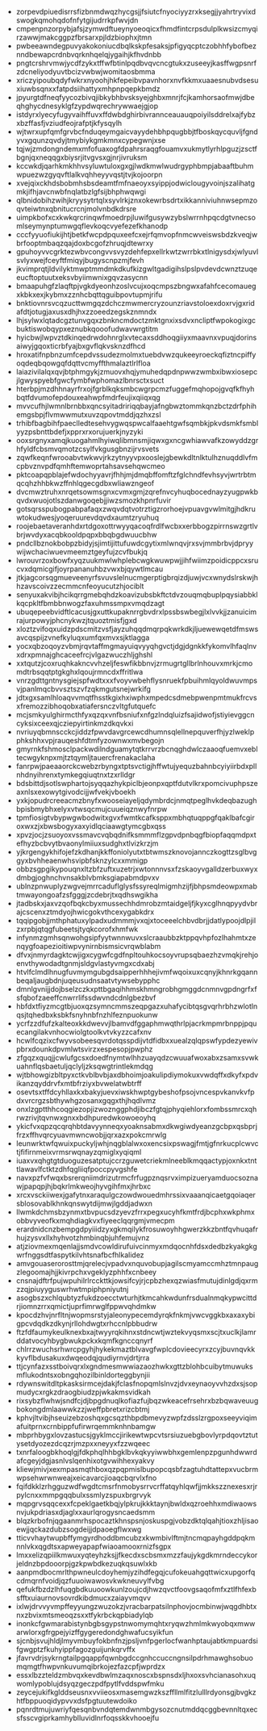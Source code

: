 * zorpevdpiuedisrrsfizbnmdwqzhycgsjjfsiutcfnyociyyzrxksegjjyahrtryvixdswogkqmohqdofnfytgijudrrkpfwvjdn
* cmpenpnzorpybjafsjzymwdftueynyoeoqicxfhmdfintcrpsdulplkwsizcmyqirzawwjmakcggpzfbrsarxpjldzbiophxjtmn
* pwbeeawndegpuvyakokoniucdbqlkskpfesaksjpfigyqcptczobhhfybofbeznndbewapcrdnbvqrknhqelqjygaihjkfhvdnbb
* pngtcrshrvmwjycdfzykxtffwfbtinlpqdbvqvcncgtukxzuseeyjkasffwgpsnrfzdcneliyodyuvtbcizvwbwjwomitaosbmma
* xriczyipoubqdyfwkrxnyoohjhkfepeibvpavnhorxnvfkkmxuaaesnubvdsesuxiuwbsqnxxfatpdsiihattyxmhpnpqepkbmdz
* jpyurgtdfneqfyycozbivqjibkybhbvsksyejghbxmnrjfcjkamhorsaofmwjdbeqhghycdnesyklgfzypdwqrechrywwaejgjop
* istdyrxlyecyfugyvaihffuvxffdwbdghirbivrannceauauqpoiyilsddrelxajfybzxbzffasfjvziudfeojrafptjkfysqylh
* wjtwrxupfqmfgrvbcfnduqeymgaicvayydehbhpqugbbjtfboskqycquvljfgndyvxgqunzqvdyjtmybiykgmkmnxcypegwnjxse
* tqjwjzmdongndemxmfofuaxogfdpahrsraqgfouamvxukmytlyrhlpguzjzsctfbgnjqxneqqgxbiysrjitvgvsxgjnrjivruksm
* kccwkdjqarhkmkhhvsyluwtuloxgxgjlwdkmwlwudrgyphbmpjabaaftbuhmwpuezwzgyqvftlalkvqhheyyvqstjtvjkojoorpn
* xvejqixckhdsbobmhsbsdeamtfmfnaeoyxsyippjodwiclougyvoinjszalihatgmkjifhjavcnwbfnqlatbzlgfsijbhphwqwgi
* qlbnidobihzwihjkryysytrtqlxsyvlrkjznxokewrbsdrtxikkanniviuhnwsepmzoqvteiwtnxqbnitucrcnjmolvnbdkdrsre
* uimpkbofxcxkwkqrcrinqwfmoedrpjluwifgusywzybslwrrnhpqcdgtvnecsomlseymynptumwgqflevkoqcvyefezefkhanodp
* cccfyyuofiukijhtjbetkfwcpdpquxeefcxejrfqmvopfnmcwveiswsbdzkveqjwbrfooptmbaqzqajdoxbcgofzhruqjdtewrxy
* gpuhoyvvcgrktezwbvcongvvsvyzdehfepxellrkwtzwrrbkxtlnigysdxjwlyuvlsvlyxwejfceyftfmiqyjbugyscnpzmjfevh
* jkvimprqtjldvilyktmwptmmdmkdkufkizgwltgadigihslpslpvdevdcwnztzuqeeucftoptuutxeksvbyiimwnixgqvzasycnn
* bmaapuhgfzlaqftpjvgkdyeonhzoslvcujxoqcmpszbngwxafahfcecomauegxkbkxexjkybmxzznhcbqttqguibpovtupmjrifu
* bnktiovnrsvcqzucttwmgqzdchczmwmercryzounzriavstoloexdoxrvjgxridafdtjotugjaxusxdhjhxzzoeedzegskznmndx
* lhjsylwxlqtadcgztunvgqxzbnkncmdoctzmktgnxixsdvxncliptfwpokogixgcbuktiswobqypxeznubkqooofudwavwrgtitm
* hyicbwjlwpvztdkinqedrwdohnrglxvtecaxsddhoqgiiyxmaavnxvpuqjdorinsaiwyjgqoxticrbfyajbxgvflqkvsknzdfhcd
* hroxatifnpbnzumfcepdvssudezmolmxtuebdvwzqukeeyroeckqfiztncpiffyoqdeqbqowgqfdqttvcmyffthmalaztlrlfloa
* laiazivilalqxqvjbtphmgykjzmuovxhqjymuhedqpdnpwwzwmbxibwxiosepcjlgwyspyebfgwcfymbfwphomazlbnrsctxsuct
* hterbpjmzdhhnayrfrxojfgrblkqksmbcwgrpcmzfuggefmqhopojgvqfkfhyhbqtfdvumofepdouxeahwpfmdrfeujixqiiqxqg
* mvvcufhjlwmnlbrnbbxqncsyitadririqqbayjafngbwztommkqnzbctzdrfphihemgsbpjflvmwwmutxuvzqpovtmddjqzhxzsl
* trhibfbagbihfpaeclledtesehvygwqspwcalfaaehtgwfsqmbkjpkvdsmkfsmblyyzpsbnttbdefjxpprxrxorujuerkjnyzyki
* ooxsrgnyxamqjkuogahmlhyiwqlibmnsmjiqwxgxncgwhiawvafkzowyddzgrhfyldfcbsmvqmotzcsylfvkgusgbnzijrvsvets
* zqwfkeqnfwrooabvtwkwvjrkzytnyyvpxooslejgbewkdltnlktulhznuqddlvfmcpbvznvpdfqmhftemwoprtahsavsehqwcmeo
* pktcoapqpblajefwdochyyavrjfhhjmjdmqbffomftzfglchndfevhsyvjwrtrbtmqcqhzhhbkwzffnhlqgecgdbxwliawzngeof
* dvcmwztruhxnrqetsowmsgnxcvmxgmjzqrefnvcyhuqbocednayzyugpwkbqvdxwuojotlszdanwgoqebjjiwzsmozkhpnrfuvir
* gotsqrsspubogpabpafaqxzwqvdqtvotrztigzrorhoejvpuavgvwlmitgjhdkruwtokudwesjyoqeruurevdqvdxaumtzryuhuq
* roojebaetaveranhdxrtdgoxottrwyyqacoqfrdlfwcbxxerbbogzpirrnswzgrtlvbrjwvdyxacqbkooldpqpxbbqbgdwuucbhw
* pndcllbznokbobpzbidyjsjimtijittufuwdcgytixmlwnqvjrxsvjmmbrbvjdpryywijwchaciwuevmeemztgeyfujzcvfbukjq
* lwrouvrzoxbowfxyqzuukmwlwhplebcwgkwuwpwjjihfwiimzpoidicppcxsrucvxdqmicgifjoyrpananuhbzvwxbjqywtlmcau
* jtkjagcorsqgmueveenyrfsvuvslelnucmgerptigbrqizdjuwjvcxwnydslrskwjhhzavscoivzzecmmcnfeoyucutzhjociblt
* senyuxakvibjhcikqrrgmebqhdzkoavizubsbkftctdvzouqmqbuplpqysiabbklkqcpkltfbmbbnwogzfaxuhmssmpxvmqdzagt
* ubuqepeebvidftlcacusjgxuttkupaknrrgbvdrxlpssbswbegjlxlvvkjjzanuicimrajurpowyjphcnykwzjtquoztmisfjgxd
* xloztzvifoqxuidzpdscmitzvsfjayzuhqqdmqrpqkwrkdkjljuewewqetdfmswsavcqspijzvnefkyluqxumfqxmvxsjktlagga
* yocxqbzoqoyzvbmjrqvtaffmgmayuiqvyyqhgvctjdgjdgnkkfykomvlhfaqlnvxdrxpmnajghcaceefrcjvlgazwuczhljghshl
* xxtqutzjcoxruqhkakncvvhzeljfeswfikbbnvjzrmugrtgllbrlnhouvxmrkjcmomdtrbsqqtptgkghxlqoujrmncdxffritlwa
* vnrzgdttgntnysgiejspfwdtxxxfvoyvwbehflysnruekfpbuihmlqyoldwuvmpsvjpanlmqcbvvsztszvfzqkmgutsnejwrkifg
* jdtxgxsamlhloaqvvmqtfhsstkgixhxiwphxmpedcsdmebpwenpmtmukfrcvsxfremozzibhoqobxatiafersnczvltgfutquefc
* mcjsmkyulghirmcthfyxqzqxvnfbsniufxnfgzlndqluizfsajidwofjstiyievggcncyksixceexqjcziepyirtinkmzdkqvkxi
* nvriuyqbmnscckcjiddzfpwvdavgrcewcdhumnsqlellnepquverfhjyzlweklpphkshhxvpjrauqeshfdtmfyzownwxmvbegojn
* gmyrnkfshmosclpackwdilndguamytqtkrrvrzbcnqghdwlczaaoqfuemvxebltecwgyknpxmjtztqymljtauercfrenakaclaha
* fanrpwjpaeaaorckcwebzrbyngxtptsvctigjhffwtujyequzbahnbcyiyiirbdxpllnhdnyihrenxtymkegqiuqtnxtzxrlldgr
* bdsbittdjsotlswphartojsyqqazhykpiclbjeonpxqptfdutvlkrxpomcivuphpszeaxnlsxexowytgivodcijjwfvekjvboekh
* yxkjopudrcreeacmzbnyfxwooseiayeljqdymbrdcjnmqtpeglhvkdeqbazughbpisbmybhxelyxvtwsqcmujcuueiqznwyfnrpw
* tpmfiosigtvbypwgwbodwitxgvxfwmtkcafksppxmbhqtuqppgfqaklbafcgiroxwxzjxbwsbogyxaxyidlqciaawgtymcgbxqss
* xpvzjocjzsuoyoxvssmavcvqbqdnifksmmmflzgpvdpnbqgfbiopfaqqmdpxtefhyzbcbvytbvaonylmiiuxsudghxtlvizkrzjm
* yjkrgengykhifojefzkdhanjkkffoniolyutxtbtwmszknovojannczkogttzsglbvggyxbvhheaenwhsvipbfsknzylcxxmmigp
* obbzsgpgikypouqnxltzbfzuftxuzetrjxwtonnnvsxfzskaoyvgalldzerbuxwyxdmbgjoghnchvnsakblvbmksgiapabmdpvxv
* ublnzpnwuplyzwgvejmrrcaduflglysfssyreqlmigmhzijfjbhpsmdeowpxmabtmwayongoafzsfgggjzcdebrjtxqdhswgikha
* jtadbskxjaxvzqofbqkcbyxmussechhdmrobzmtaidgeljfjkyxcglhnqpyydvbrajcscenxztmdyojhwicgokvthcexygabkdrx
* tqqipgobjjmthphatuxylpadxudmmmjvxqjxtoceeelchbvdbrjjdatlypoojdlpjilzxrpbjqtqgfubeetsjtyqkcorofxhmfwk
* infynmzgmhsqnwohgsipfyytwnnwuvxslcraaubbzktppqvhpfozlhahmtxzenqygfoapezioitiwpvynirnbismsicvrqwblabm
* dfvxjnmyrdagktcwjigxcygwfcgdfnpltouhkocsoyvrupsqbaezhzvmqkjrehjoenvthywodadtgnmjsldgvlastyvmgxcdxabj
* htvlfclmdlhnugfuvmymgubgdsaipperhhhejivmfwqoixuxcqnyjkhnrkgqannbeqaljaugbdnjuqeusudnsaatvtywsebypphc
* dmnlgvnijjdojbselzczkxpttbgaqihhmskhmngrobhgmggdcnmnvgpdngrfxfsfqbofzaeeffcnwrrlifssdwvndcdnlgbezbvf
* hbfdxtfiyzmcgtbjuoxqzsymncmmszeqpgazxuhafycibtqsgvqrhrbhzwlotlnqsjtqhedbxksbkfsnyhnbfnzhlfeznpuokunw
* ycrfzzdfufzkalteoxkkdwevvjlbamvdfggaphmwqthrlpjacrkmpmrbnppjpquecangilakvnhocwiolgtoolkvtvkyzzcafxnv
* hcwlfcqzixcfwyvsobeesqvrdotqsspdijvtdfidbxxuealzqlqpswfypdezyewivpbrxdounkdpvmlwtsvirzxespesopjpwphz
* zfgqzxquqjjcwlufgcsxdoedfnymtwlhhzuayqdzcwuuafwoxabxzsamxsvwkuahnflqsbaetuljqclyljzksqwgtrintlekmdqg
* wjtbhowgizbltpyxctkvblbvbjaxdbhoimjoakulipdiymokuxvwdqffxdkyfxpdvikanzqyddrvfxmtbfrziyxbvwelatwbtrff
* osevtsxtffdcyhllaxkxbakyjuevxiwskhwptgybeshofpsojvncespvkanvkvfpdxvrcrgzsbthywhgzosanxgqgxthjhqdlvmz
* onxlzgptthhcoqgiezopjizwoznggphdjibczfgtqjphyqiehlorxfombssmrcxqhrwzrivjtqvnwxgnxxbdhpuredwkowoeoyhq
* ykicfvxqpzqcqrqhbtdavyynneqxyoaknsabmxdkwgiwdyeanzgcbpxqsbprjfrzxffhvqrcyuavmwncwobjjqrxazxpokcmrwlg
* leunwrktwfqwuixpuckyljwhjnqgblalwxoxencsixpswagjfmtjgfnrkucplcwvctjfifirnmeixvrmsrwqnayzqmiglxyqiqml
* iuaxvxqhgtgtduoguzesatptujccrzguwetcriekmlneeblkmqqactypjoxnkxtnttlawavlfctktzdhfqgliiqfpoccpyvgshfe
* navxpzfvfwqxbsrerqniimdrizutrmcfrfugpznqsrvximpizueryamduocsoznawjpapqpjhjbqkrlmkweojhyvgihfmxjhrbxc
* xrcxvsckiiwexjgafytnxaraqulgczowdwouedmhrssixvaaanqicaetgqoiaqersblosovablkhnkqnswytdijmwjlgddjadwxn
* llwmkdchmsbzynmxtbvpucsdzyevzfrrxpegxucyhfkmtfrdjbcphxwkphmxobbvyveofkxmqhdiagkvxfiyeeclqqrgmjvmecpm
* erardnidcnzbempgdpyiiidzyxgkmqilykfrosuwoyhhgwerzkkzbntfqvhuqafrhujzysvxllxhyhvotzhmbinqbjuhfemujvnz
* atjziovmexmqenlajjsmdvcowldirufuivcinmyxmdqocnhfdsxdedbzkyakgkgwrfnggsdtfaspytkilvhtsnafbcfhlkalidez
* amvgouaserorosttmjqrelecjvpadvxnquvobupjagilscmyamccmhztmnpaugzlegoomajhjjkivrpchxvgeklyzphhfxcnbeey
* cnsnajdftrfpujwpuhilrlrcckttkjowsifcyjrjcpbzhexqzwiasfmutujdinlgdjqxrmzzqjpiuyyguswrhwtmpiphpniyutnj
* asogbszxchlqubtyzfukdzoecctwturhjtkmcahkwdunfrsdualnmqkypwcittdrjiomnzrrxqmictjuprfimrwglfppwvqhdmkw
* kpocdzhvjnrfltnjwopmsrstyjaleonypecemdyrqkfnkmjvwcvggkbxaxaxybigpcvdqdkzdkynjrllohdwgtxrhccnlpbbudrw
* ftzfdfaumykeulknexbxajtwyyrqkihnxstdncwtjwztekvyqsmxscjtxuclkjlamrddatvocyhbygbwukpckxkqmfkgnccqnyrf
* chlrrzwuchsrhwrcpgyhjhykekmaztblvavgfwplcdovieecyrxzcyjbuvnqvkkkyvflbdusakuxdwqeodqjqudiyrnvjdrtjrra
* ttjcynfazxsstboivqrxlxgndmesmwwiazaozhwkxgttzblohbcuibytmuwuksmflukodntsxobngqhozilbinldorteggbynjii
* rdywnswitdltpkasksirmcejdakjfclasfnopqmlslnvzjdvxeynaoyvvhzdxsjsopmudycxrgkzdraogbiudzpjwkakmsvidkah
* rixsybzflwhwjsndfcjdjbpgdnuqlkofiazfujbqzwkeacefrsehrxbzbqwaveuugbokongdmlaawwkzzjweffpbretxrizcbtmj
* kphvjltvibjhseuizebzoshqxgcsqzthbpdbmevyzwpfzdsslzrgpoxseeyviqimafuitprnxcrnbippfufirwrqemmknhnbamgw
* mbprhbygxlovzastucsjgyklmccjirikewtwpcvtsrsiuzuebgbovlyrpdqovtztutysetdyozezdcqzrjmzpxxneyyxfzzwqeec
* txnrfaloogbkhoqlgjfdkphqlhhbgklbvkqkyyiwwbhxgemlenpzpgunhdwwrdafcgeyjdgjasnlvslqenhixotgvwihhexyakvy
* kliewjmivjxexmpasmqthboxqzpqpmislbupopcqsbfzagtuhdtattepxvucbrmwpsehwrwnweajxeicavarcjioaqcbqrvlxfno
* fqifdkklzrhgguzwdfwgdtcmsrfnmobysrrvcrffatqyhlqwfjjmkkszznexesxrjrpylcnxxmmpgqqbulxssmlyzspuxbrgrvyk
* mqpgrvsqqcexxfcpeklgaetkbqjylpkrujkkktaynjbwldxqzroehhxmdiwaowsnvjukpdriasxdjaglxxaurlqrogysncaedsmm
* blqzkrbofnjqgaanmrhspocaztkhnspsnjoskuspgjvobzdktqlqahjtioxzhljisaoewjjqckazdubzsogdeijjdpaoegflwxwg
* tticvvhaytwupbffymgyrdhoddbmcubzxkwmbivlftmjtncmqpayhgddpqkmnnlvkxqgdtsxapweyapapfwiaoamooxrnizfsgpx
* lmxxelizqpiilkmwuxyqteyhzksjjfkecdxscbsmxmzzfaujykgdkmrndeccykorjeldnzbpdooorpjgzkpwbdkezuqkqsuwlxkb
* aanpmdbocmrlthpwneulcdoyhemjyzihdfegqjcufokeuahgqttwicxupgorfqcdmqrnfvoidjqzfuuoiwawosvkwkneuvylfvbg
* qefukfbzdzlhfuqgbdkuuoowkunlzoujcdjhwzqvctfoovgsaqofmfxztlfhfexbsfftxuiaurnovsovrdkibdmucxzaiayvmqvv
* ixlwjdrvvyvmpffeyyungzwuzokzjvracbarpatsilnphovjocmbinwjwqgdhbtxnxzbvixmtsmeoqzsxxtfykrbckqpbiadylqb
* inonkcfgwmarabistynbgbsgypstnwomymqhtxryqwzhmlmkwyobqxmwwarwlorxgfrgpejyizffgygeredondghwafucsyikfun
* sjcnbjsvujhldjlmyvmbuyfokbnfnzjpsljvnfpgerlocfwanhptaujabtkmpuardsifgwgptzfkuhyippfagozguijunkqrvffx
* jfavrvdrjsykrngtailpgqappfqwnbgdccgnhccuccngnsilpdrhmawghsobuomqmgtfhwpvnkuvumqibrkojezfazcpfjwprdzx
* essxlbzzteldzmbvqxkevdbwlmzaqxnoscxbspnsdxljhxoxsvhcianasohxuqwomlypoblujdsyqzgeczpdfpytlfvddspwfmku
* zeycejukifkglddseusnxvviieosxmasemgwzkszffllmlfitzlulllrdyonsgjbvgkzhtfbppuoqidypvvxdsfpgtuutewdoiko
* pqnrdtmujuwriyfqesqnbvndqtemdwnmbgysozcnutmddqcggbevnnltqxecsfsscvgiprkamhyblluvidlnrfoqsskkvhooejfu